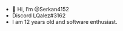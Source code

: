 - 👋 Hi, I’m @Serkan4152
- Discord LQalez#3162
- I am 12 years old and software enthusiast.
<!---
Serkan4152/Serkan4152 is a ✨ special ✨ repository because its `README.md` (this file) appears on your GitHub profile.
You can click the Preview link to take a look at your changes.
--->
